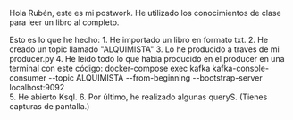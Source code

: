 Hola Rubén, este es mi postwork. He utilizado los conocimientos de clase para leer un libro al completo.
 
Esto es lo que he hecho:
    1. He importado un libro en formato txt. 
    2. He creado un topic llamado "ALQUIMISTA" 
    3. Lo he producido a traves de mi producer.py 
    4. He leído todo lo que había producido en el producer en una terminal con este código: docker-compose exec kafka kafka-console-consumer --topic ALQUIMISTA --from-beginning --bootstrap-server localhost:9092    
    5. He abierto Ksql. 
    6. Por último, he realizado algunas queryS. (Tienes capturas de pantalla.)  
